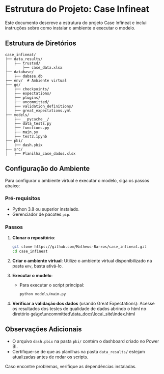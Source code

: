 # Estrutura do Projeto: Case Infineat

Este documento descreve a estrutura do projeto Case Infineat e inclui instruções sobre como instalar o ambiente e executar o modelo.

## Estrutura de Diretórios

```
case_infineat/
├── data_results/
│   ├── trusted/
│       ├── case_data.xlsx
├── database/
│   ├── dabase.db
├── env/  # Ambiente virtual
├── ge/
│   ├── checkpoints/
│   ├── expectations/
│   ├── plugins/
│   ├── uncommitted/
│   ├── validation_definitions/
│   ├── great_expectations.yml
├── models/
│   ├── __pycache__/
│   ├── data_tests.py
│   ├── functions.py
│   ├── main.py
│   ├── test2.ipynb
├── pbi/
│   ├── dash.pbix
├── src/
│   ├── Planilha_case_dados.xlsx
```

## Configuração do Ambiente

Para configurar o ambiente virtual e executar o modelo, siga os passos abaixo:

### Pré-requisitos
- Python 3.8 ou superior instalado.
- Gerenciador de pacotes `pip`.

### Passos

1. **Clonar o repositório**:
   ```bash
   git clone https://github.com/Matheus-Barros/case_infineat.git
   cd case_infineat
   ```

2. **Criar o ambiente virtual**:
   Utilize o ambiente virtual disponibilizado na pasta `env`, basta ativá-lo.

4. **Executar o modelo**:
   - Para executar o script principal:
     ```bash
     python models/main.py
     ```

5. **Verificar a validação dos dados** (usando Great Expectations):
   Acesse os resultados dos testes de qualidade de dados abrindo o html no diretório ge\gx\uncommitted\data_docs\local_site\index.html

## Observações Adicionais
- O arquivo `dash.pbix` na pasta `pbi/` contém o dashboard criado no Power BI.
- Certifique-se de que as planilhas na pasta `data_results/` estejam atualizadas antes de rodar os scripts.

Caso encontre problemas, verifique as dependências instaladas.
